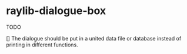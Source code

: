 # raylib-dialogue-box


TODO


[] The dialogue should be put in a united data file or database instead of printing in different functions.

